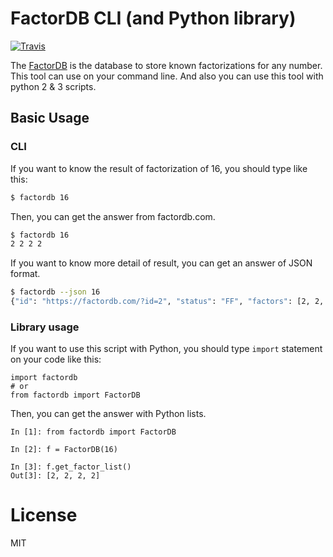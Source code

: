 # FactorDB CLI (and Python library)
[![Travis](https://img.shields.io/travis/ryo-san470/factordb-pycli.svg?style=flat-square)]()

The [FactorDB](https://factordb.com) is the database to store known factorizations for any number.
This tool can use on your command line. 
And also you can use this tool with python 2 & 3 scripts.

## Basic Usage

### CLI
If you want to know the result of factorization of 16, you should type like this:

```bash
$ factordb 16
```

Then, you can get the answer from factordb.com.

```bash
$ factordb 16
2 2 2 2
```

If you want to know more detail of result, you can get an answer of JSON format.

```bash
$ factordb --json 16
{"id": "https://factordb.com/?id=2", "status": "FF", "factors": [2, 2, 2, 2]}
```

### Library usage
If you want to use this script with Python, you should type `import` statement on your code like this:

```
import factordb
# or
from factordb import FactorDB
```

Then, you can get the answer with Python lists.

```
In [1]: from factordb import FactorDB

In [2]: f = FactorDB(16)

In [3]: f.get_factor_list()
Out[3]: [2, 2, 2, 2]
```

# License
MIT
